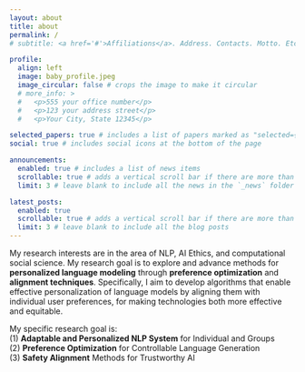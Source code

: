 ```yaml
---
layout: about
title: about
permalink: /
# subtitle: <a href='#'>Affiliations</a>. Address. Contacts. Motto. Etc.

profile:
  align: left
  image: baby_profile.jpeg
  image_circular: false # crops the image to make it circular
  # more_info: >
  #   <p>555 your office number</p>
  #   <p>123 your address street</p>
  #   <p>Your City, State 12345</p>

selected_papers: true # includes a list of papers marked as "selected={true}"
social: true # includes social icons at the bottom of the page

announcements:
  enabled: true # includes a list of news items
  scrollable: true # adds a vertical scroll bar if there are more than 3 news items
  limit: 3 # leave blank to include all the news in the `_news` folder

latest_posts:
  enabled: true
  scrollable: true # adds a vertical scroll bar if there are more than 3 new posts items
  limit: 3 # leave blank to include all the blog posts
---
```


My research interests are in the area of NLP, AI Ethics, and computational social science. My
research goal is to explore and advance methods for **personalized language modeling** through
**preference optimization** and **alignment techniques**. Specifically, I aim to develop algorithms that
enable effective personalization of language models by aligning them with individual user
preferences, for making technologies both more effective and equitable.

My specific research goal is:<br>
(1) **Adaptable and Personalized NLP System** for Individual and Groups<br>
(2) **Preference Optimization** for Controllable Language Generation<br>
(3) **Safety Alignment** Methods for Trustworthy AI